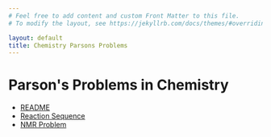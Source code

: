 ```yaml
---
# Feel free to add content and custom Front Matter to this file.
# To modify the layout, see https://jekyllrb.com/docs/themes/#overriding-theme-defaults

layout: default
title: Chemistry Parsons Problems
---
```


# Parson's Problems in Chemistry

- [README](README.md)
- [Reaction Sequence](/reaction-sequence/)
- [NMR Problem](NMR-problem.md)

